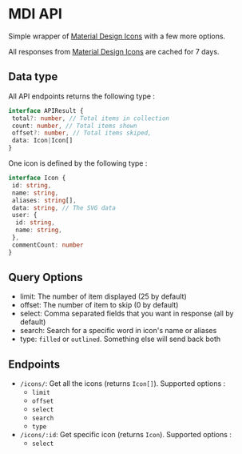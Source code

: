 # MDI API

Simple wrapper of [Material Design Icons](https://materialdesignicons.com/) with a few more options.

All responses from [Material Design Icons](https://materialdesignicons.com/) are cached for 7 days.

## Data type

All API endpoints returns the following type :

```ts
interface APIResult {
 total?: number, // Total items in collection
 count: number, // Total items shown
 offset?: number, // Total items skiped,
 data: Icon|Icon[]
}
```

One icon is defined by the following type :

```ts
interface Icon {
 id: string,
 name: string,
 aliases: string[],
 data: string, // The SVG data
 user: {
  id: string,
  name: string,
 },
 commentCount: number
}
```

## Query Options

- limit: The number of item displayed (25 by default)
- offset: The number of item to skip (0 by default)
- select: Comma separated fields that you want in response (all by default)
- search: Search for a specific word in icon's name or aliases
- type: `filled` or `outlined`. Something else will send back both

## Endpoints

- `/icons/`: Get all the icons (returns `Icon[]`). Supported options :
  - `limit`
  - `offset`
  - `select`
  - `search`
  - `type`
- `/icons/:id`: Get specific icon (returns `Icon`). Supported options :
  - `select`
